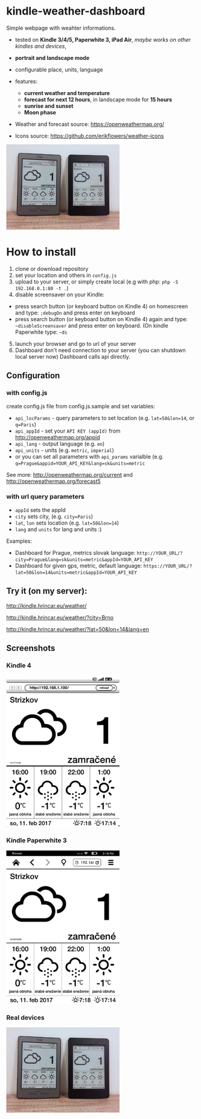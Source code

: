 # kindle-weather-dashboard

Simple webpage with weahter informations.
* tested on **Kindle 3/4/5, Paperwhite 3, iPad Air**, *maybe works on other kindles and devices*,
* **portrait and landscape mode**
* configurable place, units, language
* features:
  * **current weather and temperature**
  * **forecast for next 12 hours**, in landscape mode for **15 hours**
  * **sunrise and sunset**
  * **Moon phase**

* Weather and forecast source: https://openweathermap.org/
* Icons source: https://github.com/erikflowers/weather-icons

<img src="real_devices.jpg" width="300" alt="Dashboard on real devices" />

# How to install
1. clone or download repository
2. set your location and others in `config.js`
3. upload to your server, or simply create local (e.g with php: `php -S 192.168.0.1:80 -t .`)
4. disable screensaver on your Kindle:
  * press search button (or keyboard button on Kindle 4) on homescreen and type: `;debugOn` and press enter on keyboard
  * press search button (or keyboard button on Kindle 4) again and type: `~disableScreensaver` and press enter on keyboard. (On kindle Paperwhite type: `~ds`
5. launch your browser and go to url of your server
6. Dashboard don't need connection to your server (you can shutdown local server now) Dashboard calls api directly.

## Configuration
### with config.js
create config.js file from config.js.sample and set variables:

* `api_locParams` - query parameters to set location (e.g. `lat=50&lon=14`, or `q=Paris`)
* `api_appId` - set your `API KEY (appId)` from http://openweathermap.org/appid
* `api_lang` - output language (e.g. `en`)
* `api_units` - units (e.g. `metric`, `imperial`)
* or you can set all parameters with `api_params` varialble (e.g. `q=Prague&appid=YOUR_API_KEY&lang=sk&units=metric`
 
See more: http://openweathermap.org/current and http://openweathermap.org/forecast5

### with url query parameters
* `appId` sets the appId
* `city` sets city, (e.g. `city=Paris`)
* `lat`, `lon` sets location (e.g. `lat=50&lon=14`)
* `lang` and `units` for lang and units :)

Examples:
* Dashboard for Prague, metrics slovak language: `http://YOUR_URL/?city=Prague&lang=sk&units=metric&appId=YOUR_API_KEY`
* Dashboard for given gps, metric, default language: `https://YOUR_URL/?lat=50&lon=14&units=metric&appId=YOUR_API_KEY`

## Try it (on my server):

http://kindle.hrincar.eu/weather/

http://kindle.hrincar.eu/weather/?city=Brno

http://kindle.hrincar.eu/weather/?lat=50&lon=14&lang=en


## Screenshots

### Kindle 4
<img src="screenshot_kindle4.gif" width="300" alt="Kindle 4 screenshot" />

### Kindle Paperwhite 3
<img src="screenshot_paperwhite3.png" width="300" alt="Kindle Paperwhite 3 screenshot" />

### Real devices
<img src="real_devices.jpg" width="300" alt="Dashboard on real devices" />

